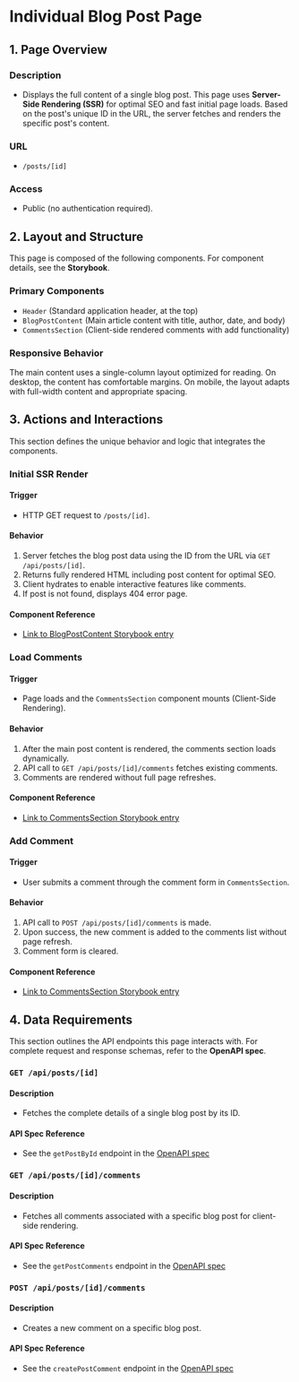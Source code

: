 # Individual Blog Post Page

## 1. Page Overview

### Description
- Displays the full content of a single blog post. This page uses **Server-Side Rendering (SSR)** for optimal SEO and fast initial page loads. Based on the post's unique ID in the URL, the server fetches and renders the specific post's content.

### URL
- `/posts/[id]`

### Access
- Public (no authentication required).

## 2. Layout and Structure

This page is composed of the following components. For component details, see the **Storybook**.

### Primary Components
- `Header` (Standard application header, at the top)
- `BlogPostContent` (Main article content with title, author, date, and body)
- `CommentsSection` (Client-side rendered comments with add functionality)

### Responsive Behavior

The main content uses a single-column layout optimized for reading. On desktop, the content has comfortable margins. On mobile, the layout adapts with full-width content and appropriate spacing.

## 3. Actions and Interactions

This section defines the unique behavior and logic that integrates the components.

### Initial SSR Render

#### Trigger
- HTTP GET request to `/posts/[id]`.

#### Behavior
1. Server fetches the blog post data using the ID from the URL via `GET /api/posts/[id]`.
2. Returns fully rendered HTML including post content for optimal SEO.
3. Client hydrates to enable interactive features like comments.
4. If post is not found, displays 404 error page.

#### Component Reference
- [Link to BlogPostContent Storybook entry](https://storybook-link)

### Load Comments

#### Trigger
- Page loads and the `CommentsSection` component mounts (Client-Side Rendering).

#### Behavior
1. After the main post content is rendered, the comments section loads dynamically.
2. API call to `GET /api/posts/[id]/comments` fetches existing comments.
3. Comments are rendered without full page refreshes.

#### Component Reference
- [Link to CommentsSection Storybook entry](https://storybook-link)

### Add Comment

#### Trigger
- User submits a comment through the comment form in `CommentsSection`.

#### Behavior
1. API call to `POST /api/posts/[id]/comments` is made.
2. Upon success, the new comment is added to the comments list without page refresh.
3. Comment form is cleared.

#### Component Reference
- [Link to CommentsSection Storybook entry](https://storybook-link)

## 4. Data Requirements

This section outlines the API endpoints this page interacts with. For complete request and response schemas, refer to the **OpenAPI spec**.

### `GET /api/posts/[id]`

#### Description
- Fetches the complete details of a single blog post by its ID.

#### API Spec Reference
- See the `getPostById` endpoint in the [OpenAPI spec](https://link-to-your-openapi-spec)

### `GET /api/posts/[id]/comments`

#### Description
- Fetches all comments associated with a specific blog post for client-side rendering.

#### API Spec Reference
- See the `getPostComments` endpoint in the [OpenAPI spec](https://link-to-your-openapi-spec)

### `POST /api/posts/[id]/comments`

#### Description
- Creates a new comment on a specific blog post.

#### API Spec Reference
- See the `createPostComment` endpoint in the [OpenAPI spec](https://link-to-your-openapi-spec)